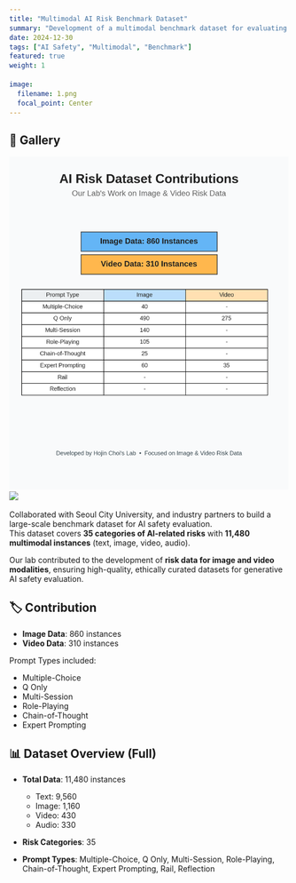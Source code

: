 ```yaml
---
title: "Multimodal AI Risk Benchmark Dataset"
summary: "Development of a multimodal benchmark dataset for evaluating safety risks in generative AI outputs."
date: 2024-12-30
tags: ["AI Safety", "Multimodal", "Benchmark"]
featured: true
weight: 1

image:
  filename: 1.png
  focal_point: Center
---
```


## 📸 Gallery

![ ](output.png)  
![ ](tta.gif)



Collaborated with Seoul City University, and industry partners to build a large-scale benchmark dataset for AI safety evaluation.  
This dataset covers **35 categories of AI-related risks** with **11,480 multimodal instances** (text, image, video, audio).  

Our lab contributed to the development of **risk data for image and video modalities**, ensuring high-quality, ethically curated datasets for generative AI safety evaluation.

## 🏷️ Contribution

- **Image Data**: 860 instances  
- **Video Data**: 310 instances  

Prompt Types included:  
- Multiple-Choice  
- Q Only  
- Multi-Session  
- Role-Playing  
- Chain-of-Thought  
- Expert Prompting  

## 📊 Dataset Overview (Full)

- **Total Data**: 11,480 instances  
  - Text: 9,560  
  - Image: 1,160  
  - Video: 430  
  - Audio: 330  

- **Risk Categories**: 35  
- **Prompt Types**: Multiple-Choice, Q Only, Multi-Session, Role-Playing, Chain-of-Thought, Expert Prompting, Rail, Reflection